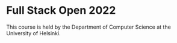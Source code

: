 # Full Stack Open 2022
This course is held by the Department of Computer Science at the University of Helsinki.
